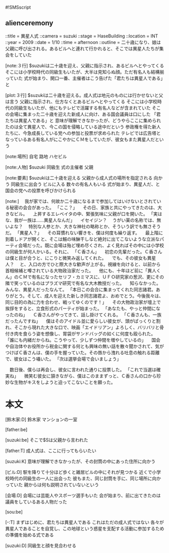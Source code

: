 #!SMSscript

## alienceremony

::title = 異星人式
::camera = suzuki
::stage = HaseBuilding
::location = INT
::year = 2009
::date = 1/10
::time = afternoon
::outline = 二十歳になり、娘は父親に呼び出される。あるビルへと連れて行かれると、そこでは異星人たちが集会をしていた

[note:３行]
$suzukiは二十歳を迎え、父親に指示され、あるビルへとやってくる
そこには小学校時代の同級生もいたが、大半は見知らぬ顔。ただ有名人も結構揃っていた
式が始まり、開口一番、主催者はこう告げた「君たちは異星人である」と

[plot:３行]
$suzukiは二十歳を迎える。成人式は地元のものには行かせないと父は言う
父親に指示され、仕方なくとあるビルへとやってくる
そこには小学校時代の同級生もいたが、他にもテレビで活躍する有名人などが含まれていた
そこの会場に集まった二十歳を迎えた新成人に向け、ある国会議員は口にした
「君たちは異星人である」と
意味が理解できなかったが、どうやらここに集められたのは全て異星人で、今この国を侵略している途中だという
参政権を得た新人たちに、今急成長している党への参加と投票が求められた
テレビでは広告塔となっているある有名人がにこやかにＣＭをしていたが、彼女もまた異星人だという

[note:場所]
自宅
路地
ハセビル

[note:人物]
$suzuki
同級生
式の主催者
父親

[note:要素]
$suzukiは二十歳を迎える
父親から成人式の場所を指定される
向かう
同級生に出会う
ビルに入る
数々の有名人もいる
式が始まり、異星人だ、と
国会の党への投票を呼びかけられる

[note:]
　我が家では、何故か二十歳になるまで参加してはいけないとされている秘密の会合があった。
「ここ？」
　その日、家族と共にやってきたのは、大きなビル。
　上昇するエレベイタの中、緊張気味に父親が口を開いた。
「実はな、我が一族は……異星人なんだ」
　イセイジン？
　うがい薬の名称では、無いよな？
　特別な人参とか、大きな神社の略称とか、そういう訳でも無さそうだ。
「異星人？」
　その耳慣れない響きを、僕は何度も繰り返す。
　最上階に到着しドアが開くと、そこは鰯の味醂干しなど絶対に出てこないような立派なパーティ会場だった。既に会場は殆ど埋め尽くされ、よく見ればその中には小学校の同級生が何人かいる。それに、
「Ｃ香さん」
　初恋の先輩だった。Ｃ香さんは僕と目が合うと、にこりと微笑み返してくれた。
　でも、その彼女も異星人？
　と、入口の方でひと際大きな歓声が上がる。視線を向けると、以前から首相候補と噂されている大物政治家だった。
　他にも、十年ほど前に「異人くん」のＣＭで有名になったセリフ・カミマスに、ＵＦＯ研究家の葱沢、更にその隣で笑っているのはプラズマ研究で有名な大木教授だった。
　知らなかった。みんな、異星人だったなんて。
「本日この会合に集まってくれた同志諸君。ありがとう。そして、成人を迎えた新しき同志諸君よ、おめでとう。今後我々は、同じ目的の為に力を合わせ、戦ってゆくのです！」
　その大物政治家が壇上で挨拶をすると、立食形式のパーティが始まった。
「あなたも、やっと仲間になったのね」
　Ｃ香さんがやってきて、話し掛けてくれる。
「Ｃ香さんも、一族だったんですね」
　僕はそのアイドル並に愛らしい彼女が、頭がぱっくりと割れ、そこから現れた大きな口で、映画「エイドリアン」よろしく、バリバリと骨付き肉を食らう姿を想像し、胃袋がサンドバッグの如くに何度も殴られた。
「誰にも内緒だからね。こうやって、少しずつ仲間を増やしているの」
　国会や自治体やお役所から税金に関する何とも興味の無い話を散々聞かされて、気がつけばＣ香さんは、僕の手を握っていた。その唇から洩れる吐息の触れる距離で、彼女はこう囁いた。
「次は選挙会場で会いましょう」

　数日後、僕らは再会し、彼女に言われた通りに投票した。
「これで当選は確実ね」
　微笑む彼女に頷きながら、僕はこのままずっと、Ｃ香さんの口から珍妙な生物がキスをしようと迫ってこないことを願った。


# 本文

[鈴木家:D]
鈴木家
マンションの一室

[father:be]

[suzuki:be]
そこで$Sは父親から言われた

[father:T]
成人式は、ここに行ってもらいたい

[suzuki:K]
意味が理解できなかったが、その封筒の中にあった住所に向かう

[ビル:D]
駅を降りて十分ほど歩くと雑居ビルの中にそれが見つかる
近くで小学校時代の同級生の一人に出会った
彼もまた、同じ封筒を手に、同じ場所に向かっていた
親からは何も説明されていないという

[会場:D]
会場には芸能人やスポーツ選手もいた
会が始まり、前に出てきたのは議員をしているある人物だった

[sou:be]

[-:T]
まずはじめに、君たちは異星人である
これはただの成人式ではない
各々が異星人であることを自覚し、この地球という惑星を支配する活動に参加するための準備を始める式である

[suzuki:D]
同級生と顔を見合わせる
